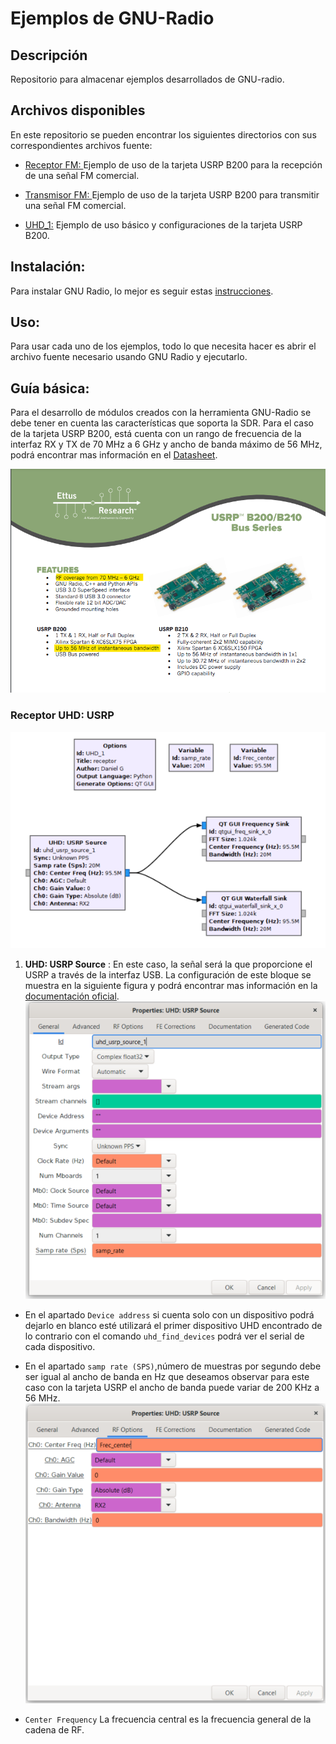 # Ejemplos de GNU-Radio

## Descripción

Repositorio para almacenar ejemplos desarrollados de GNU-radio. 

## Archivos disponibles

En este repositorio se pueden encontrar los siguientes directorios con sus correspondientes archivos fuente:

- [Receptor FM: ](/Test/Receptor_FM/)Ejemplo de uso de la tarjeta USRP B200 para la recepción de una señal FM comercial.

- [Transmisor FM: ](/Test/Transmisor_FM/) Ejemplo de uso de la tarjeta USRP B200 para transmitir una señal FM comercial.

- [UHD_1:](/Test/UHD_1) Ejemplo de uso básico y configuraciones de la tarjeta USRP B200.

## Instalación:

Para instalar GNU Radio, lo mejor es seguir estas [instrucciones](https://github.com/Danielfgb/GNU-RADIO_USRP/blob/main/README.md#instalaci%C3%B3n).

## Uso:

Para usar cada uno de los ejemplos, todo lo que necesita hacer es abrir el archivo fuente necesario usando GNU Radio y ejecutarlo.

## Guía básica:

Para el desarrollo de módulos creados con la herramienta GNU-Radio se debe tener en cuenta las características que soporta la SDR. Para el caso de la tarjeta USRP B200, está cuenta con un rango de frecuencia de la interfaz RX y TX de 70 MHz a 6 GHz y ancho de banda máximo de  56 MHz, podrá encontrar mas información en el [Datasheet](https://www.ettus.com/wp-content/uploads/2019/01/b200-b210_spec_sheet.pdf).

![USRP B200](/IMG/B200.png)

### Receptor UHD: USRP 

![General_uhd](/IMG/UHD.png)

1. **UHD: USRP Source** : En este caso, la señal será la que proporcione el USRP a través de la interfaz USB. La configuración de este bloque se muestra en la siguiente figura y podrá encontrar mas información en la [documentación oficial](https://wiki.gnuradio.org/index.php/UHD:_USRP_Source).
![Block_uhd](/IMG/UHD_SOURCE.png)

- En el apartado `Device address` si cuenta solo con un dispositivo podrá dejarlo en blanco esté utilizará el primer dispositivo UHD encontrado de lo contrario con el comando `uhd_find_devices` podrá ver el serial de cada dispositivo.

- En el apartado `samp rate (SPS)`,número de muestras por segundo debe ser igual al ancho de banda en Hz que deseamos observar para este caso con la tarjeta USRP el ancho de banda puede variar de 200 KHz a 56 MHz.
![Block_uhd_RF](/IMG/UHD_SOURCE_A.png)

- `Center Frequency` La frecuencia central es la frecuencia general de la cadena de RF.
